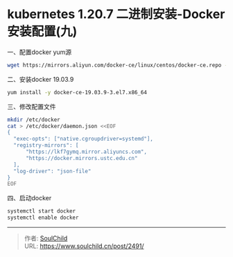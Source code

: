 # kubernetes 1.20.7 二进制安装-Docker安装配置(九) 

<!--more-->
一、配置docker yum源

```bash
wget https://mirrors.aliyun.com/docker-ce/linux/centos/docker-ce.repo -O /etc/yum.repos.d/docker-ce.repo
```

二、安装docker 19.03.9

```bash
yum install -y docker-ce-19.03.9-3.el7.x86_64
```

三、修改配置文件

```bash
mkdir /etc/docker
cat > /etc/docker/daemon.json <<EOF
{
  "exec-opts": ["native.cgroupdriver=systemd"],
  "registry-mirrors": [
      "https://lkf7gymq.mirror.aliyuncs.com",
      "https://docker.mirrors.ustc.edu.cn"
  ],
  "log-driver": "json-file"
}
EOF
```

四、启动docker

```bash
systemctl start docker
systemctl enable docker
```


---

> 作者: [SoulChild](https://www.soulchild.cn)  
> URL: https://www.soulchild.cn/post/2491/  

